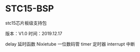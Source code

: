 # STC15-BSP
stc15芯片板级支持包

版本：V1.0
时间：2019.12.17

delay   延时函数
Nixietube 一位数码管
timer 定时器
interrupt 中断


